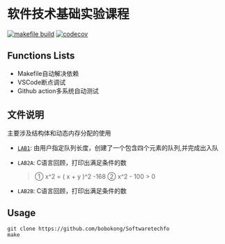 # 软件技术基础实验课程

[![makefile build](https://github.com/bobokong/SoftwareTech/actions/workflows/makefile-build.yaml/badge.svg)](https://github.com/bobokong/SoftwareTech/actions/workflows/makefile-build.yaml)
[![codecov](https://codecov.io/gh/bobokong/SoftwareTech/branch/master/graph/badge.svg)](https://codecov.io/gh/bobokong/SoftwareTech)


## Functions Lists

- Makefile自动解决依赖
- VSCode断点调试
- Github action多系统自动测试

## 文件说明

主要涉及结构体和动态内存分配的使用

- [`LAB1`](src/LAB1.c): 由用户指定队列长度，创建了一个包含四个元素的队列,并完成出入队

- `LAB2A`: C语言回顾，打印出满足条件的数
    
    >① x^2 = ( x + y )^2 -168
    >② x^2 - 100 > 0
- `LAB2B`: C语言回顾，打印出满足条件的数

## Usage
```
git clone https://github.com/bobokong/Softwaretechfo
make
```
